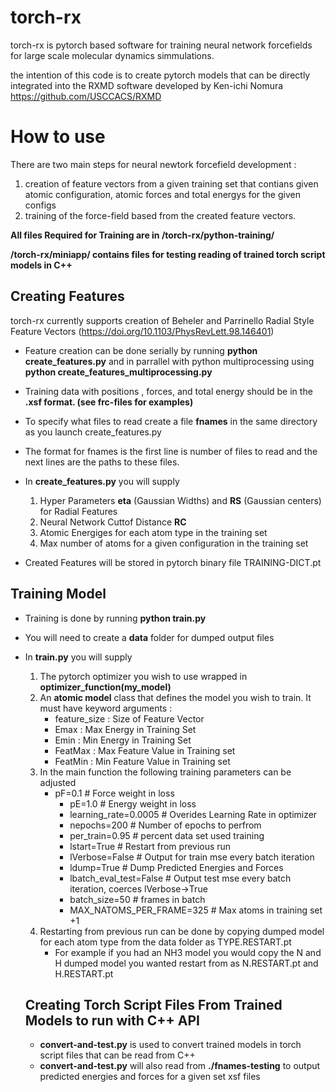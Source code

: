 # torch-rx

torch-rx is pytorch based software for training neural network forcefields for large scale molecular dynamics simmulations. 

the intention of this code is to create pytorch models that can be directly integrated into the RXMD software developed by Ken-ichi Nomura  https://github.com/USCCACS/RXMD


# How to use 
There are two main steps for neural newtork forcefield development :
 1. creation of feature vectors from a given training set that contians given atomic configuration, atomic forces and total energys for the given configs
 2. training of the force-field based from the created feature vectors. 

**All files Required for Training are in /torch-rx/python-training/**

**/torch-rx/miniapp/ contains files for testing reading of trained torch script models in C++**

## Creating Features 

torch-rx currently supports creation of Beheler and Parrinello Radial Style Feature Vectors (https://doi.org/10.1103/PhysRevLett.98.146401) 

- Feature creation can be done serially by running **python create_features.py** and in parrallel with python multiprocessing using **python create_features_multiprocessing.py**

- Training data with positions , forces, and total energy should be in the **.xsf format. (see frc-files for examples)**

- To specify what files to read create a file **fnames** in the same directory as you launch create_features.py

- The format for fnames is the first line is number of files to read and the next lines are the paths to these files.
 
- In **create_features.py** you will supply
     1. Hyper Parameters **eta** (Gaussian Widths) and **RS** (Gaussian centers) for Radial Features
     2. Neural Network Cuttof Distance **RC**
     3. Atomic Energiges for each atom type in the training set 
     4. Max number of atoms for a given configuration in the training set
     
- Created Features will be stored in pytorch binary file TRAINING-DICT.pt  

## Training Model 

- Training is done by running  **python train.py**
- You will need to create a **data** folder for dumped output files
- In **train.py** you will supply 
  1. The pytorch optimizer you wish to use wrapped in **optimizer_function(my_model)** 
  2. An **atomic model** class that defines the model you wish to train. It must have keyword arguments :
      - feature_size : Size of Feature Vector
      - Emax : Max Energy in Training Set
      - Emin : Min Energy in Training Set
      - FeatMax : Max Feature Value in Training set
      - FeatMin : Min Feature Value in Training set
  3. In the main function the following training parameters can be adjusted 
      - pF=0.1 #  Force weight in loss
	    - pE=1.0  #  Energy weight in loss
	    - learning_rate=0.0005 # Overides Learning Rate in optimizer
	    - nepochs=200 # Number of epochs to perfrom
	    - per_train=0.95 # percent data set used training 
	    - lstart=True # Restart from previous run
	    - lVerbose=False # Output for train mse every batch iteration 
	    - ldump=True # Dump Predicted Energies and Forces 
	    - lbatch_eval_test=False # Output test mse every batch iteration, coerces lVerbose->True
	    - batch_size=50 # frames in batch
	    - MAX_NATOMS_PER_FRAME=325 # Max atoms in training set +1 
   4. Restarting from previous run can be done by copying dumped model for each atom type from the data folder as TYPE.RESTART.pt 
        - For example if you had an NH3 model you would copy the N and H dumped model you wanted restart from as N.RESTART.pt and H.RESTART.pt
        
  ## Creating Torch Script Files From Trained Models to run with C++ API
  
  - **convert-and-test.py** is used to convert trained models in torch script files that can be read from C++
  - **convert-and-test.py** will also read from **./fnames-testing** to output predicted energies and forces for a given set xsf files
  
  
  
  
   




 
